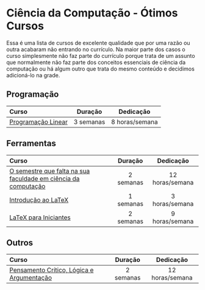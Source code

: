 # Ciência da Computação - Ótimos Cursos

Essa é uma lista de cursos de excelente qualidade que por uma razão ou outra acabaram não entrando no currículo. Na maior parte dos casos o curso simplesmente não faz parte do currículo porque trata de um assunto que normalmente não faz parte dos conceitos essenciais de ciência da computação ou há algum outro que trata do mesmo conteúdo e decidimos adicioná-lo na grade.

## Programação

Curso | Duração | Dedicação
:-- | :--: | :--:
[Programação Linear](https://www.youtube.com/channel/UCYe-qV12CP64BewDy2-BY5A/playlists) | 3 semanas | 8 horas/semana

## Ferramentas

Curso | Duração | Dedicação
:-- | :--: | :--:
[O semestre que falta na sua faculdade em ciência da computação](https://missing-semester-pt.github.io/) | 2 semanas | 12 horas/semana
[Introdução ao LaTeX](https://www.youtube.com/playlist?list=PLa_2246N48_p9ndUHlO255uvKtSR8mshE) | 1 semanas | 3 horas/semana
[LaTeX para Iniciantes](https://www.youtube.com/playlist?list=PLF6ZF9NW0Wmq0cgsPVX_mEhB0Kk81qAeF) | 2 semanas | 9 horas/semana

## Outros

Curso | Duração | Dedicação
:-- | :--: | :--:
[Pensamento Crítico, Lógica e Argumentação](https://www.coursera.org/learn/pensamento-critico-argumentacao) | 2 semanas | 12 horas/semana
